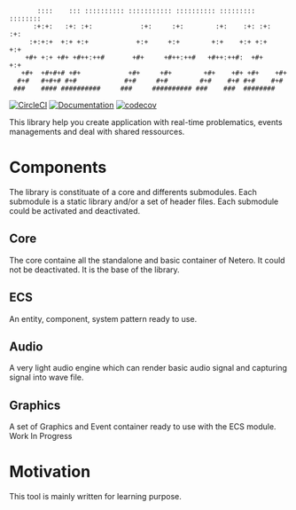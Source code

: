 ```
       ::::    ::: :::::::::: ::::::::::: :::::::::: :::::::::   ::::::::    
      :+:+:   :+: :+:            :+:     :+:        :+:    :+: :+:    :+:    
     :+:+:+  +:+ +:+            +:+     +:+        +:+    +:+ +:+    +:+     
    +#+ +:+ +#+ +#++:++#       +#+     +#++:++#   +#++:++#:  +#+    +:+      
   +#+  +#+#+# +#+            +#+     +#+        +#+    +#+ +#+    +#+       
  #+#   #+#+# #+#            #+#     #+#        #+#    #+# #+#    #+#        
 ###    #### ##########     ###     ########## ###    ###  ########          
```

[![CircleCI](https://circleci.com/gh/domage-j/netero.svg?style=svg)](https://circleci.com/gh/domage-j/netero)
[![Documentation](https://codedocs.xyz/domage-j/netero.svg)](https://codedocs.xyz/domage-j/netero/)
[![codecov](https://codecov.io/gh/domage-j/netero/branch/develop/graph/badge.svg)](https://codecov.io/gh/domage-j/netero)

This library help you create application with real-time problematics, events managements and deal with shared ressources.

# Components

The library is constituate of a core and differents submodules. Each submodule is a static library and/or a set of header files. Each submodule could be
activated and deactivated.

## Core

The core containe all the standalone and basic container of Netero. It could not be deactivated. It is the base of the library.

## ECS

An entity, component, system pattern ready to use.

## Audio

A very light audio engine which can render basic audio signal and capturing signal into wave file.

## Graphics

A set of Graphics and Event container ready to use with the ECS module.  
Work In Progress

# Motivation

This tool is mainly written for learning purpose.

